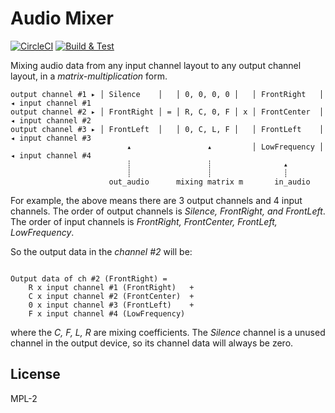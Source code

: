 # Audio Mixer

[![CircleCI](https://circleci.com/gh/mozilla/audio-mixer.svg?style=svg)](https://circleci.com/gh/mozilla/audio-mixer)
[![Build & Test](https://github.com/mozilla/audio-mixer/actions/workflows/test.yml/badge.svg)](https://github.com/mozilla/audio-mixer/actions/workflows/test.yml)

Mixing audio data from any input channel layout to any output channel layout,
in a *matrix-multiplication* form.

```
output channel #1 ▸ │ Silence    │   │ 0, 0, 0, 0 │   │ FrontRight   │ ◂ input channel #1
output channel #2 ▸ │ FrontRight │ = │ R, C, 0, F │ x │ FrontCenter  │ ◂ input channel #2
output channel #3 ▸ │ FrontLeft  │   │ 0, C, L, F │   │ FrontLeft    │ ◂ input channel #3
                          ▴                 ▴         │ LowFrequency │ ◂ input channel #4
                          ┊                 ┊                ▴
                          ┊                 ┊                ┊
                      out_audio      mixing matrix m       in_audio
```

For example, the above means there are 3 output channels and 4 input channels.
The order of output channels is _Silence, FrontRight, and FrontLeft_.
The order of input channels is  _FrontRight, FrontCenter, FrontLeft, LowFrequency_.

So the output data in the _channel #2_ will be:
```

Output data of ch #2 (FrontRight) =
    R x input channel #1 (FrontRight)   +
    C x input channel #2 (FrontCenter)  +
    0 x input channel #3 (FrontLeft)    +
    F x input channel #4 (LowFrequency)
```

where the _C, F, L, R_ are mixing coefficients.
The _Silence_ channel is a unused channel in the output device,
so its channel data will always be zero.

## License

MPL-2
